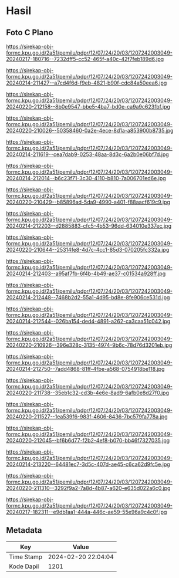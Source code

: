 # Hasil

## Foto C Plano

https://sirekap-obj-formc.kpu.go.id/2a51/pemilu/pdpr/12/07/24/20/03/1207242003049-20240217-180716--7232dff5-cc52-465f-a40c-42f7feb189d6.jpg

https://sirekap-obj-formc.kpu.go.id/2a51/pemilu/pdpr/12/07/24/20/03/1207242003049-20240214-211427--a7cd4f6d-f9eb-4821-b90f-cdc84a50eea6.jpg

https://sirekap-obj-formc.kpu.go.id/2a51/pemilu/pdpr/12/07/24/20/03/1207242003049-20240220-212158--8b0e9547-bbe5-4ba7-bd0e-ca9a9c623fbf.jpg

https://sirekap-obj-formc.kpu.go.id/2a51/pemilu/pdpr/12/07/24/20/03/1207242003049-20240220-210026--50358460-0a2e-4ece-8d1a-a853900b8735.jpg

https://sirekap-obj-formc.kpu.go.id/2a51/pemilu/pdpr/12/07/24/20/03/1207242003049-20240214-211619--cea7dab9-0253-48aa-8d3c-6a2b0e06bf7d.jpg

https://sirekap-obj-formc.kpu.go.id/2a51/pemilu/pdpr/12/07/24/20/03/1207242003049-20240214-212014--b6c23f71-3c30-4110-b810-7a006701ed6e.jpg

https://sirekap-obj-formc.kpu.go.id/2a51/pemilu/pdpr/12/07/24/20/03/1207242003049-20240220-210429--b85896ad-5da9-4990-a401-f88aacf619c9.jpg

https://sirekap-obj-formc.kpu.go.id/2a51/pemilu/pdpr/12/07/24/20/03/1207242003049-20240214-212203--d2885883-cfc5-4b53-96dd-634010e337ec.jpg

https://sirekap-obj-formc.kpu.go.id/2a51/pemilu/pdpr/12/07/24/20/03/1207242003049-20240220-210644--25314fe8-4d7c-4cc1-85d3-070205fc332a.jpg

https://sirekap-obj-formc.kpu.go.id/2a51/pemilu/pdpr/12/07/24/20/03/1207242003049-20240214-212403--a95af7fb-6f4b-4b49-ae37-c01534a928ff.jpg

https://sirekap-obj-formc.kpu.go.id/2a51/pemilu/pdpr/12/07/24/20/03/1207242003049-20240214-212448--7468b2d2-55a1-4d95-bd8e-8fe906ce531d.jpg

https://sirekap-obj-formc.kpu.go.id/2a51/pemilu/pdpr/12/07/24/20/03/1207242003049-20240214-212544--026ba154-ded4-4891-a262-ca3caa51c042.jpg

https://sirekap-obj-formc.kpu.go.id/2a51/pemilu/pdpr/12/07/24/20/03/1207242003049-20240220-210926--396e328c-3135-4974-9b6c-78d76d3201eb.jpg

https://sirekap-obj-formc.kpu.go.id/2a51/pemilu/pdpr/12/07/24/20/03/1207242003049-20240214-212750--7add4868-81ff-4fbe-a568-0754918be118.jpg

https://sirekap-obj-formc.kpu.go.id/2a51/pemilu/pdpr/12/07/24/20/03/1207242003049-20240220-211738--35eb1c32-cd3b-4e6e-8ad9-6afb0e8d27f0.jpg

https://sirekap-obj-formc.kpu.go.id/2a51/pemilu/pdpr/12/07/24/20/03/1207242003049-20240220-211527--1ea539f6-983f-4606-8436-7bc579fa778a.jpg

https://sirekap-obj-formc.kpu.go.id/2a51/pemilu/pdpr/12/07/24/20/03/1207242003049-20240220-212045--bf6b6d77-f2b2-4ef8-b070-bb46f7327035.jpg

https://sirekap-obj-formc.kpu.go.id/2a51/pemilu/pdpr/12/07/24/20/03/1207242003049-20240214-213220--64481ec7-3d5c-407d-ae45-c6ca62d9fc5e.jpg

https://sirekap-obj-formc.kpu.go.id/2a51/pemilu/pdpr/12/07/24/20/03/1207242003049-20240220-211310--3292f9a2-7a8d-4b87-a620-e635d022a6c0.jpg

https://sirekap-obj-formc.kpu.go.id/2a51/pemilu/pdpr/12/07/24/20/03/1207242003049-20240217-182311--e9db1aa1-444a-446c-ae59-55e96a9c4c0f.jpg


## Metadata

| Key        | Value               |
| ---------- | ------------------- |
| Time Stamp | 2024-02-20 22:04:04 |
| Kode Dapil | 1201                |



